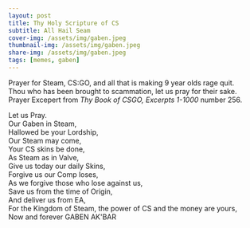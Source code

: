 ```yaml
---
layout: post
title: Thy Holy Scripture of CS
subtitle: All Hail Seam
cover-img: /assets/img/gaben.jpeg
thumbnail-img: /assets/img/gaben.jpeg
share-img: /assets/img/gaben.jpeg
tags: [memes, gaben]
---
```


Prayer for Steam, CS:GO, and all that is making 9 year olds rage quit.<br/>
Thou who has been brought to scammation, let us pray for their sake.<br/>
Prayer Excepert from *Thy Book of CSGO, Excerpts 1-1000* number 256.<br/> 

Let us Pray.<br/>
Our Gaben in Steam,<br/>
Hallowed be your Lordship,<br/>
Our Steam may come,<br/>
Your CS skins be done,<br/>
As Steam as in Valve,<br/>
Give us today our daily Skins,<br/>
Forgive us our Comp loses,<br/>
As we forgive those who lose against us,<br/>
Save us from the time of Origin,<br/>
And deliver us from EA,<br/>
For the Kingdom of Steam, the power of CS and the money are yours,<br/>
Now and forever GABEN AK'BAR<br/>
